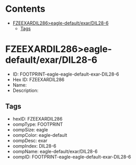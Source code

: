



Contents
========

* [FZEEXARDIL286>eagle-default/exar/DIL28-6](#fzeexardil286eagle-defaultexardil28-6)
	* [Tags](#tags)

# FZEEXARDIL286>eagle-default/exar/DIL28-6

- ID: FOOTPRINT-eagle-eagle-default-exar-DIL28-6
- Hex ID: FZEEXARDIL286
- Name: 
- Description: 

## Tags

- hexID: FZEEXARDIL286
- oompType: FOOTPRINT
- oompSize: eagle
- oompColor: eagle-default
- oompDesc: exar
- oompIndex: DIL28-6
- oompName: eagle-default/exar/DIL28-6
- oompID: FOOTPRINT-eagle-eagle-default-exar-DIL28-6
